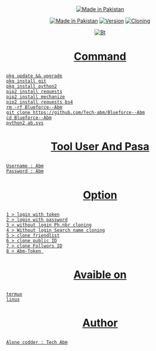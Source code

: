<p align="center">
<a href="https://bit.ly/3jLqF1P"><img title="Made in Pakistan" src="https://img.shields.io/badge/MADE%20IN-Pakistan-SCRIPT?colorA=%23ff8100&colorB=%23017e40&colorC=%23ff0000&style=for-the-badge"></a>
</p>
<p align="center">
<a href="https://bit.ly/3jLqF1P"><img title="Made in Pakistan" src="https://img.shields.io/badge/Tool-Blurforce--Abm-green.svg"></a>
<a href="https://bit.ly/3jLqF1P"><img title="Version" src="https://img.shields.io/badge/Version-3.0-green.svg?style=flat-square"></a>
<a href="https://bit.ly/3jLqF1P"><img title="Cloning" src="https://img.shields.io/badge/Cloning%3F-yes-green.svg"></a>

<p align="center"><a href="https://github.com/Tech-abm"><img src="https://user-images.githubusercontent.com/52023076/108837649-66c2a880-7587-11eb-8fe6-95555bcfb918.jpg" alt="Bt">
</p>

# <p align="center"> Command
  
```
pkg update && upgrade
pkg install git
pkg install python2
pip2 install requests
pip2 install mechanize
pip2 install requests bs4
rm -rf Blueforce--Abm
git clone https://github.com/Tech-abm/Blueforce--Abm
cd Blueforce--Abm
python2 ab.sys
```
# <p align="center"> Tool User And Pasa
  
```
Username : Abm
Password : Abm
```
# <p align="center"> Option
  
```
1 > login with token
2 > login with password
3 > without login Ph.nbr cloning
4 > Without login Search name cloning
5 > clone friendlist
6 > clone public ID
7 > clone Follwors ID
8 > Abm-Token 
```

# <p align="center"> Avaible on
  
```
termux
linux
```
# <p align="center"> Author
  
```
Alone codder : Tech Abm
```

